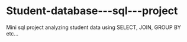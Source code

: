 # Student-database---sql---project
Mini sql project analyzing student data using SELECT, JOIN, GROUP BY etc...
